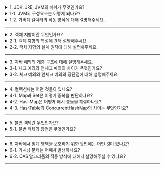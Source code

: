 <details>
  <summary>1. JDK, JRE, JVM의 차이가 무엇인가요?</summary>
  
jdk는 자바 개발 시 필요한 라이브러리들과 개발 도구들이 포함되어 있는 개발 키트입니다. 자바 프로그램의 실행을 위해 jre를 포함합니다.
jre는 jvm과 자바 프로그램을 실행시킬 때 필요한 라이브러리 api를 함께 묶어서 배포하는 패키지입니다.
jvm은 컴퓨터 상에서 Java 바이트코드로 컴파일 된 프로그램을 실행할 수 있도록 해주는 가상 머신입니다.
</details>
<details>
  <summary>1-1. JVM의 구성요소는 어떻게 되나요?</summary>
  
jvm은 클래스 로더, 런타임 데이터 영역, 실행 엔진으로 구성되어 있습니다.

#### 클래스 로더
클래스 로더는 런타임 중에 클래스를 JVM에 동적으로 로드하는 역할을 담당합니다. 런타임에 클래스가 필요할 때 JRE가 클래스 로더를 호출하고 클래스 로더가 JVM에 메모리를 로드합니다.

#### 실행 엔진
실행 엔지는 클래스 파일을 실행하는 역할을 담당합니다. 인터프리터, 짓 컴파일러, 가비지 컬렉터로 구성되어 있습니다.

#### 런타임 데이터 영역
런타임 데이터 영역은 PC 레지스터, 스택 영역, 힙 영역, 메서드 영역, 네이티브 메서드 스택으로 구성되어 있습니다.

##### PC 레지스터
jvm에서 실행되는 각각의 스레드는 자체 PC 레지스터를 가지며 현재 실행중인 명령어 주소를 저장합니다.

##### 스택 영역
각각의 스레드는 생명주기를 함께하는 JVM 스택을 가집니다. JVM 스택은 메서드가 호출될 때마다 새롭게 생성되는 프레임을 가지고 있습니다. 프레임에는 지역 변수, 중간 연산 결과, 메서드 호출 및 반환 정보 등이 포함되어 있습니다.

##### 힙 영역
힙 영역은 모든 jvm 스레드가 공유하는 영역으로 객체 및 배열의 메모리가 할당되는 영역입니다. 힙은 jvm의 생명주기와 함께하며 힙에 생성된 객체는 가비티 컬렉터라고 불리는 저장소 관리 시스템에 의해 회수됩니다.

##### 메서드 영역
메서드 영역은 JVM 스레드가 공유하는 영역으로 프로그램을 실행하는데 필요한 공통 데이터를 관리합니다. 포함되는 데이터로는
**클래스 정보**
- 클래스의 바이트 코드, 필드, 메서드와 생성자 등 모든 실행 코드가 존재합니다.

**static 영역**
- static 변수들을 보관합니다.

**런타임 상수 풀**
- 프로그램을 실행하는데 필요한 공통 리터럴 상수를 보관합니다.

##### 네이티브 메서드 스택
자바가 아닌 다른 언어로 작성된 메서드를 사용하기 위해 C스택이라고 하는 기존 스택을 사용할 수 있습니다.
</details>
<details>
  <summary>1-2. 가비지 컬렉터의 작동 방식에 대해 설명해주세요.</summary>
  
가비지 컬렉터는 힙 영역에 할당했던 메모리 중 더 이상 참조되지 않는 객체를 모아 주기적으로 제거합니다.
GC는 힙의 young 영역에서 일어나는 minor GC와 old 영역에서 일어나는 메이저 GC로 나뉩니다.

##### Minor GC

모든 객체는 처음에 young 영역의 eden 영역에 위치합니다. eden 영역이 가득 차면 minor GC가 실행됩니다. Mark and Sweep이라는 과정을 거쳐 참조되지 않는 객체의 메모리는 해제되고서 살아남은 객체는 survivor 영역으로 이동합니다. 다시 eden 영역이 가득차면 앞선 과정이 반복되며 살아남은 객체는 비어있는 survivor 영역으로 번갈아나가면서 이동하게 됩니다.

##### Major GC

young 영역에서 충분히 오래 살아남은 객체는 old 영역으로 이동하게 되고 old 영역이 가득차면 Major GC가 실행됩니다. old 영역은 young 영역에 비해 큰 메모리 공간을 가지고 있기 때문에 minor GC에 비해 긴 시간이 소요됩니다.
</details>

---

<details>
  <summary>2. 객체 지향이란 무엇인가요?</summary>

객체 지향이란 상태와 행위를 가진 객체들의 상호 협력을 통해 하나의 프로그램을 구성하는 프로그래밍 패러다임입니다.

##### 객체 지향의 장점
클래스 단위로 모듈화시켜서 개발 하기 때문에 대규모 소프트웨어 개발에 적합합니다.
클래스 단위로 수정이 가능하기 때문에 유지 보수가 편리합니다.
변경에 유연하게 대응할 수 있습니다.

##### 객체 지향의 단점
설계시 많은 노력이 필요합니다.
절차 지향에 비해 상대적으로 처리 속도가 느립니다.
</details>
<details>
  <summary>2-1. 객체 지향의 특성에 관해 설명해주세요.</summary>
  
객체 지향의 특성은 캡슐화, 추상화, 다형성, 상속이 있습니다.

##### 캡슐화

캡슐화는 객체의 로직을 내부로 숨겨서 클라이언트가 알지 못하도록 하여 외부에 영향을 받지 않고 변경할 수 있는 것입니다.

##### 추상화

추상화는 클라이언트에게 객체의 세부적인 처리 내용을 알리지 않고 객체가 어떤 역할을 하는지 공통적이고 추상적인 내용만 알리는 것을 말합니다.

##### 다형성

다형성은 동일한 메시지를 이해할 수 있으며 저마다의 방식대로 작동하는 다양한 객체들과 협력할 수 있는 것을 말합니다.

##### 상속

상속은 부모 클래스의 속성과 기능을 자식 클래스에 물려주면서 동일한 메시지를 이해할 수 있는 계층 관계를 형성하는 것입니다.

이러한 객체 지향의 4대 특성을 통해 객체의 응집도는 높이고 외부와의 결합도는 낮추며 각각의 객체의 로직은 자유롭게 발전해나가며 변경에 유연하게 대응할 수 있습니다.
</details>
<details>
  <summary>2-2. 객체 지향의 설계 원칙에 대해 설명해주세요.</summary>
  
객체 지향 설계 원칙은 줄여서 SOLID라고 말하는 5가치 원칙으로 구성되어 있습니다.

##### 단일 책임 원칙

어떠한 모듈이 변경된다면 그 이유는 오직 하나뿐이어야 한다는 것입니다.

##### 개방-폐쇄 원칙

소프트웨어 개체는 확장에는 열려 있어야 하고 변경에는 닫혀 있어야 합니다.

##### 리스코프 치환 원칙

상위 타입의 객체가 할 수 있는 일은 어떤 하위 타입의 객체가 와도 할 수 있어야 합니다.

##### 인터페이스 분리 원칙

모든 일을 처리하는 하나의 슈퍼 클래스보다 여러 개의 분리된 인터페이스를 의존해야 합니다.

##### 의존성 역전 원칙

변동성이 큰 구현체가 아닌 안정된 추상 인터페이스를 의존해야 합니다.
</details>

---

<details>
  <summary>3. 자바 예외의 계층 구조에 대해 설명해주세요.</summary>
  
자바의 다른 모든 객체처럼 예외 역시 최상위에 Object를 두고 있으며 그 하위에 최상위 예외인 Throwable이 있습니다. Throwable의 하위에는 Exception과 Error가 있습니다. Error는 메모리 부족과 같은 애플리케이션에서 복구 불가능한 시스템 오류가 속하며 이외에 개발자의 실수록 발생하며 애플리케이션에서 처리할 수 있는 오류인 Exception이 있습니다.
</details>
<details>
  <summary>3-1. 체크 예외와 언체크 예외의 차이가 무엇인가요?</summary>

##### 체크 예외

체크 예외는 컴파일러가 체크하는 예외입니다. 이는 개발자가 잡아서 처리하거나 명시적으로 메서드를 호출한 곳으로 던지게 됩니다. 만일 어떠한 곳에서도 예외를 잡아서 처리하지 않고 `main()`까지 가면 예외 로그를 출력하면서 시스템이 종료됩니다. 

##### 언체크 예외

언체크 예외는 컴파일러가 체크하지 않는 에외입니다. 개발자가 잡아서 처리할 수도 있지만 처리하지 않는 경우 별도로 `throws`를 선언하지 않고 생략할 수 있습니다.
</details>
<details>
  <summary>3-2. 체크 예외와 언체크 예외의 장단점에 대해 설명해주세요.</summary>

##### 체크 예외 장단점

체크 예외는 컴파일러가 체크하기 때문에 개발자가 실수로 예외를 누락하지 않도록 도와줍니다. 반면 개발자가 크게 신경쓰고 싶지 않은 예외까지 모두 챙겨야 하며 명시적으로 던지는 과정에서 예외 발생 지점부터 해당 예외를 잡아서 처리하는 부분까지 해당 예외에 대한 의존관계가 발생합니다. 해당 예외를 발생시키는 기술이 변경된다면 모든 게층에 걸쳐 예외의 파급 효과가 발생할 수 있습니다.

##### 언체크 예외 장단점

언체크 예외는 컴파일러가 체크하지 않기 때문에 크게 신경쓰고 싶지 않은 예외인 경우 무시할 수 있지만 개발자의 실수로 예외 처리를 누락할 수 있다는 단점이 있습니다.
</details>

---

<details>
  <summary>4. 컬렉션에는 어떤 것들이 있나요?</summary>
  
중복을 허용하며 순서가 있는 요소의 집합인 `List`, 중복을 허용하지 않으며 순서가 없는 요소의 집합인 `Set`, 키-값 쌍의 데이터를 저장하며 키의 중복을 허용하지 않고 값의 중복을 허용하는 `Map`이 있습니다.
</details>
<details>
  <summary>4-1. Map과 Set은 어떻게 중복을 판단하나요?</summary>

HashMap은 `hashCode()` 메서드를 통해 객체의 해시값을 비교하고 동일한 경우 `equals()` 메서드로 동일한 객체인지 비교합니다. HashSet은 내부적으로 HashMap을 사용하고 있기 때문에 역시 `hashCode()`와 `equals()`를 이용하여 동일한 키인지 판단합니다.

</details>
<details>
  <summary>4-2. HashMap은 어떻게 해시 충돌을 해결하나요?</summary>

Java의 HashMap은 Separate Chaining 방식을 이용하여 충돌을 해결합니다. Java 8이전까지는 링크드 리스트만 사용하였으나 8이후부터는 데이터의 개수가 많아지는 경우 링크드 리스트 대신 트리를 사용하여 성능이 개선되었습니다.

</details>
<details>
  <summary>4-3. HashTable과 ConcurrentHashMap의 차이는 무엇인가요?</summary>

HashTable은 메서드 전체에 synchronized 키워드를 이용하여 동기화를 수행합니다. 이 때문에 쓰레드 안전하긴 하지만 성능이 떨어진다는 단점이 있습니다.

ConcurrentHashMap은 HashTable과 달리 synchronized 키워드가 메서드 전체에 붙어 있지 않고 `put()` 메서드 안에 synchronized 블럭이 존재합니다. 읽기 작업에서는 여러 쓰레드가 동시에 읽을 수 있지만 쓰기 작업시에는 특정 버킷에 대한 Lock을 사용합니다. 때문에 같은 버킷이 아니라면 Lock을 기다릴 필요가 없다는 특징이 있습니다. 
</details>

---

<details>
  <summary>5. 불변 객체란 무엇인가요?</summary>
  
객체 생성 이후 내부 데이터가 변하지 않는 객체를 불변 객체라고 합니다. Java의 대표적인 불변 객체로는 String이 있습니다.
</details>
<details>
  <summary>5-1. 불변 객체의 장점은 무엇인가요?</summary>

**Tread-Safe하여 병렬 프로그래밍에 유용하며 동기화를 고려하지 않아도 됩니다.**
멀티 쓰레드 환경에서 불변인 공유 자원은 항상 동일한 값을 반환합니다. 이는 안정성을 보장하고 동기화를 하지 않음으로써 성능상의 이점을 가집니다.

**실패 원자적인 메서드를 만들 수 있습니다.**
객체를 가지고 작업하는 도중 예외가 발생하더라도 불변 객체는 메서드 호출 전의 상태를 유지합니다. 

**사이드 이펙트를 최소화 할 수 있습니다.**
여러 곳에서 객체의 값을 변경한다면 객체의 상태를 예측하기 어려워집니다. 불변 객체는 값의 수정이 불가하기 때문에 안전하게 객체를 사용할 수 있습니다.
</details>

---

<details>
  <summary>6. 자바에서 임계 영역을 보호하기 위한 방법에는 어떤 것이 있나요?</summary>
  
synchronized와 volatile을 이용한 atomic 변수들을 사용할 수 있습니다.

#### synchronized
synchronized 키워드는 동기화가 필요한 메서드 혹은 코드블럭에 사용할 수 있습니다. synchronized로 지정된 임계영역에 접근한 스레드는 lock을 얻고 다른 스레드는 접근할 수 없습니다. 스레드가 작업을 종료하고 lock을 반환하면 다른 스레드가 임계영역에 접근할 수 있습니다.

#### volatile
volatile 키워드를 사용한 자원은 read나 write 작업이 CPU 캐시 메모리가 아니라 항상 메인 메모리를 통해서 이루어지도록 하는 것입니다. 이를 통해 가시성 문제를 해결할 수 있습니다. 그러나 가시성 문제와 별개로 여러 스레드에서 공유 자원에 동시에 접근하는 경우 발생하는 동시성 문제는 해결할 수 없습니다. 동시성 문제의 해결을 위해서는 CAS 알고리즘을 이용해서 해결할 수 있으며 이러한 방식으로 구현된 AtomicInteger, AtomicLong과 같은 변수들이 있습니다. 
</details>
<details>
  <summary>6-1. 가시성 문제는 어째서 발생하나요?</summary>

멀티 스레드에서 스레드는 성능 향상을 위해 메인 메모리에서 읽은 변수 값을 CPU 캐시 메모리에 저장해서 이용합니다. 이로 인해 다른 스레드에서 변경한 값을 알지 못하여 의도하지 않은 결과가 발생합니다.
</details>
<details>
  <summary>6-2. CAS 알고리즘의 작동 방식에 대해서 설명해주실 수 있나요?</summary>

CAS 알고리즘은 기대값과 변경값을 이용합니다. volatile 키워드를 이용하여 메인 메모리의 변수에 접근하여 기대값과 메모리의 변수가 가지고 있는 값이 같다면 새로운 값을 반영합니다. 이를 통해 원자적인 연산이 이루어질 수 있습니다. 
</details>

---
